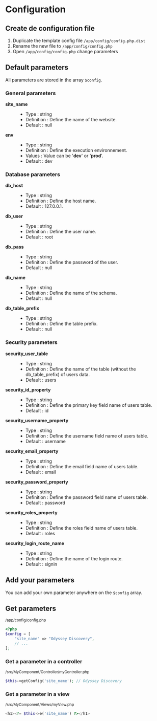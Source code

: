 # Configuration

## Create de configuration file

1. Duplicate the template config file <code>/app/config/config.php.dist</code>
2. Rename the new file to <code>/app/config/config.php</code> 
3. Open <code>/app/config/config.php</code> change parameters

## Default parameters

All parameters are stored in the array <code>$config</code>.

### General parameters

<dl>
    <dt><strong>site_name</strong></dt>
    <dd>
        <ul>
            <li>Type : string</li>
            <li>Definition : Define the name of the website.</li>
            <li>Default : null</li>
        </ul>
    </dd>
    <dt><strong>env</strong></dt>
    <dd>
        <ul>
            <li>Type : string</li>
            <li>Definition : Define the execution environnement.</li>
            <li>Values : Value can be '<strong>dev</strong>' or '<strong>prod</strong>'.</li>
            <li>Default : dev</li>
        </ul>
    </dd>
</dl>

### Database parameters

<dl>
    <dt><strong>db_host</strong></dt>
    <dd>
        <ul>
            <li>Type : string</li>
            <li>Definition : Define the host name.</li>
            <li>Default : 127.0.0.1.</li>
        </ul>
    </dd>
    <dt><strong>db_user</strong></dt>
    <dd>
        <ul>
            <li>Type : string</li>
            <li>Definition : Define the user name.</li>
            <li>Default : root</li>
        </ul>
    </dd>
    <dt><strong>db_pass</strong></dt>
    <dd>
        <ul>
            <li>Type : string</li>
            <li>Definition : Define the password of the user.</li>
            <li>Default : null</li>
        </ul>
    </dd>
    <dt><strong>db_name</strong></dt>
    <dd>
        <ul>
            <li>Type : string</li>
            <li>Definition : Define the name of the schema.</li>
            <li>Default : null</li>
        </ul>
    </dd>
    <dt><strong>db_table_prefix</strong></dt>
    <dd>
        <ul>
            <li>Type : string</li>
            <li>Definition : Define the table prefix.</li>
            <li>Default : null</li>
        </ul>
    </dd>
</dl>

### Security parameters

<dl>
    <dt><strong>security_user_table</strong></dt>
    <dd>
        <ul>
            <li>Type : string</li>
            <li>Definition : Define the name of the table (without the db_table_prefix) of users data.</li>
            <li>Default : users</li>
        </ul>
    </dd>
    <dt><strong>security_id_property</strong></dt>
    <dd>
        <ul>
            <li>Type : string</li>
            <li>Definition : Define the primary key field name of users table.</li>
            <li>Default : id</li>
        </ul>
    </dd>
    <dt><strong>security_username_property</strong></dt>
    <dd>
        <ul>
            <li>Type : string</li>
            <li>Definition : Define the username field name of users table.</li>
            <li>Default : username</li>
        </ul>
    </dd>
    <dt><strong>security_email_property</strong></dt>
    <dd>
        <ul>
            <li>Type : string</li>
            <li>Definition : Define the email field name of users table.</li>
            <li>Default : email</li>
        </ul>
    </dd>
    <dt><strong>security_password_property</strong></dt>
    <dd>
        <ul>
            <li>Type : string</li>
            <li>Definition : Define the password field name of users table.</li>
            <li>Default : password</li>
        </ul>
    </dd>
    <dt><strong>security_roles_property</strong></dt>
    <dd>
        <ul>
            <li>Type : string</li>
            <li>Definition : Define the roles field name of users table.</li>
            <li>Default : roles</li>
        </ul>
    </dd>
    <dt><strong>security_login_route_name</strong></dt>
    <dd>
        <ul>
            <li>Type : string</li>
            <li>Definition : Define the name of the login route.</li>
            <li>Default : signin</li>
        </ul>
    </dd>
</dl>


## Add your parameters

You can add your own parameter anywhere on the <code>$config</code> array.

## Get parameters

<small>/app/config/config.php</small>
```php
<?php
$config = [
    "site_name" => "Odyssey Discovery",
    // ...
];
```

### Get a parameter in a controller

<small>/src/MyComponent/Controller/myController.php</small>
```php
$this->getConfig('site_name'); // Odyssey Discovery
```

### Get a parameter in a view

<small>/src/MyComponent/Views/myView.php</small>
```php
<h1><?= $this->e('site_name') ?></h1>
```